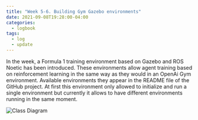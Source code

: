 ```yaml
---
title: "Week 5-6. Building Gym Gazebo environments"
date: 2021-09-08T19:28:00-04:00
categories:
  - logbook
tags:
  - log
  - update
---
```


In the week, a Formula 1 training environment based on Gazebo and ROS Noetic has been introduced. These environments allow
agent training based on reinforcement learning in the same way as they would in an OpenAi Gym environment. Available environments
they appear in the README file of the GitHub project.
At first this environment only allowed to initialize and run a single environment but currently it allows to have different environments running in the same moment.

![Class Diagram](assets/images/ClassDiagram.png)